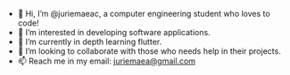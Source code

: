 - 👋 Hi, I’m @juriemaeac, a computer engineering student who loves to code!
- 👀 I’m interested in developing software applications.
- 🌱 I’m currently in depth learning flutter.
- 💞️ I’m looking to collaborate with those who needs help in their projects.
- 📫 Reach me in my email: juriemaea@gmail.com

<!---
juriemaeac/juriemaeac is a ✨ special ✨ repository because its `README.md` (this file) appears on your GitHub profile.
You can click the Preview link to take a look at your changes.
--->
